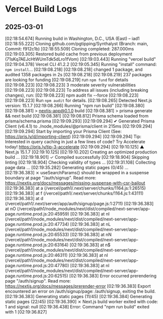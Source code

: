 # Vercel Build Logs

## 2025-03-01

[02:18:54.674] Running build in Washington, D.C., USA (East) – iad1
[02:18:55.222] Cloning github.com/pgtipping/Synthalyst (Branch: main, Commit: f912c1b)
[02:18:55.509] Cloning completed: 287.000ms
[02:19:03.305] Restored build cache from previous deployment (71sKq7AEJcHtWUmTdk5dLro1fVom)
[02:19:03.443] Running "vercel build"
[02:19:04.378] Vercel CLI 41.2.2
[02:19:05.345] Running "install" command: `npm install`...
[02:19:08.218]
[02:19:08.218] changed 1 package, and audited 1358 packages in 2s
[02:19:08.218]
[02:19:08.219] 237 packages are looking for funding
[02:19:08.219] run `npm fund` for details
[02:19:08.223]
[02:19:08.223] 3 moderate severity vulnerabilities
[02:19:08.223]
[02:19:08.223] To address all issues (including breaking changes), run:
[02:19:08.223] npm audit fix --force
[02:19:08.223]
[02:19:08.223] Run `npm audit` for details.
[02:19:08.265] Detected Next.js version: 15.1.7
[02:19:08.266] Running "npm run build"
[02:19:08.380]
[02:19:08.381] > nextjs-app@0.1.0 build
[02:19:08.381] > prisma generate && next build
[02:19:08.381]
[02:19:08.812] Prisma schema loaded from prisma/schema.prisma
[02:19:09.293]
[02:19:09.294] ✔ Generated Prisma Client (v6.4.1) to ./node_modules/@prisma/client in 215ms
[02:19:09.294]
[02:19:09.294] Start by importing your Prisma Client (See: <https://pris.ly/d/importing-client>)
[02:19:09.294]
[02:19:09.294] Tip: Interested in query caching in just a few lines of code? Try Accelerate today! <https://pris.ly/tip-3-accelerate>
[02:19:09.294]
[02:19:10.125] ▲ Next.js 15.1.7
[02:19:10.125]
[02:19:10.202] Creating an optimized production build ...
[02:19:18.901] ✓ Compiled successfully
[02:19:18.904] Skipping linting
[02:19:18.904] Checking validity of types ...
[02:19:31.108] Collecting page data ...
[02:19:35.282] Generating static pages (0/45) ...
[02:19:36.383] ⨯ useSearchParams() should be wrapped in a suspense boundary at page "/auth/signup". Read more: <https://nextjs.org/docs/messages/missing-suspense-with-csr-bailout>
[02:19:36.383] at a (/vercel/path1/.next/server/chunks/1164.js:1:26515)
[02:19:36.383] at f (/vercel/path1/.next/server/chunks/1164.js:1:43111)
[02:19:36.383] at d (/vercel/path1/.next/server/app/auth/signup/page.js:1:2711)
[02:19:36.383] at nO (/vercel/path1/node_modules/next/dist/compiled/next-server/app-page.runtime.prod.js:20:45959)
[02:19:36.383] at nI (/vercel/path1/node_modules/next/dist/compiled/next-server/app-page.runtime.prod.js:20:47734)
[02:19:36.383] at nL (/vercel/path1/node_modules/next/dist/compiled/next-server/app-page.runtime.prod.js:20:65533)
[02:19:36.383] at nN (/vercel/path1/node_modules/next/dist/compiled/next-server/app-page.runtime.prod.js:20:63164)
[02:19:36.383] at n$ (/vercel/path1/node_modules/next/dist/compiled/next-server/app-page.runtime.prod.js:20:46311)
[02:19:36.383] at nI (/vercel/path1/node_modules/next/dist/compiled/next-server/app-page.runtime.prod.js:20:47780)
[02:19:36.383] at nI (/vercel/path1/node_modules/next/dist/compiled/next-server/app-page.runtime.prod.js:20:62515)
[02:19:36.383] Error occurred prerendering page "/auth/signup". Read more: <https://nextjs.org/docs/messages/prerender-error>
[02:19:36.383] Export encountered an error on /auth/signup/page: /auth/signup, exiting the build.
[02:19:36.383] Generating static pages (11/45)
[02:19:36.384] Generating static pages (22/45)
[02:19:36.390] ⨯ Next.js build worker exited with code: 1 and signal: null
[02:19:36.438] Error: Command "npm run build" exited with 1
[02:19:36.827]
